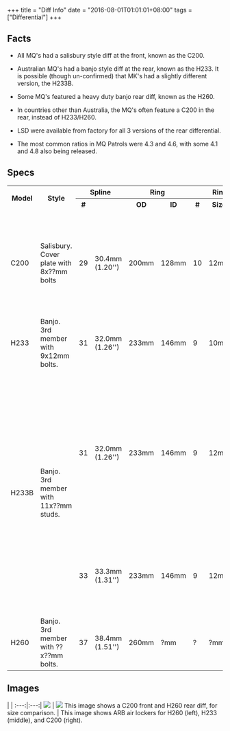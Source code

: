 +++
title = "Diff Info"
date = "2016-08-01T01:01:01+08:00"
tags = ["Differential"]
+++

## Facts

* All MQ's had a salisbury style diff at the front, known as the C200.  

* Australian MQ's had a banjo style diff at the rear, known as the H233. It is possible (though un-confirmed) that MK's had a slightly different version, the H233B.  

* Some MQ's featured a heavy duty banjo rear diff, known as the H260.  

* In countries other than Australia, the MQ's often feature a C200 in the rear, instead of H233/H260.

* LSD were available from factory for all 3 versions of the rear differential.

* The most common ratios in MQ Patrols were 4.3 and 4.6, with some 4.1 and 4.8 also being released.

## Specs

<table>
    <tbody>
        <tr>
            <th rowspan="2">Model</th>
            <th rowspan="2">Style</th>
            <th colspan="2">Spline</th>
            <th colspan="2">Ring</th>
            <th colspan="3">Ring Bolt</th>
            <th rowspan="2">Notes</th>
        </tr>
        <tr>
            <th>#</th>
            <th></th>
            <th>OD</th>
            <th>ID</th>
            <th>#</th>
            <th>Size</th>
            <th>PCD</th>
        </tr>
        <tr>
            <td>C200</td>
            <td>Salisbury. Cover plate with 8x??mm bolts</td>
            <td>29</td>
            <td>30.4mm (1.20'')</td>
            <td>200mm</td>
            <td>128mm</td>
            <td>10</td>
            <td>12mm</td>
            <td>150mm</td>
            <td>Standard 160/MQ & 260 Patrol front diff. Sometimes used in the rear of MQ's (not Australia). R200A in other Nissans have the same internals.</td>
        </tr>
        <tr>
            <td>H233</td>
            <td>Banjo. 3rd member with 9x12mm bolts.</td>
            <td>31</td>
            <td>32.0mm (1.26'')</td>
            <td>233mm</td>
            <td>146mm</td>
            <td>9</td>
            <td>10mm</td>
            <td>180mm</td>
            <td>Standard 160/MQ rear in Australia.</td>
        </tr>
        <tr>
            <td rowspan="2">H233B</td>
            <td rowspan="2">Banjo. 3rd member with 11x??mm studs.</td>
            <td>31</td>
            <td>32.0mm (1.26'')</td>
            <td>233mm</td>
            <td>146mm</td>
            <td>9</td>
            <td>12mm</td>
            <td>176mm</td>
            <td>The 3rd member is longer than H233 (pinion ~4cm longer). Apparently carriers are 2-pinion, 1-piece units. Possibly used in rear of MK (unconfirmed). Used in the front of GQ (Y60) and GU (Y61) Patrols with reverse cut ring and pinion.</td>
        </tr>
        <tr>
            <td>33</td>
            <td>33.3mm (1.31'')</td>
            <td>233mm</td>
            <td>146mm</td>
            <td>9</td>
            <td>12mm</td>
            <td>176mm</td>
            <td>Apparently carriers are 4-pinion, 2-piece units. Used in the rear of GQ (Y60) and GU (Y61) and 260 Patrols.</td>
        </tr>
        <tr>
            <td>H260</td>
            <td>Banjo. 3rd member with ??x??mm bolts.</td>
            <td>37</td>
            <td>38.4mm (1.51'')</td>
            <td>260mm</td>
            <td>?mm</td>
            <td>?</td>
            <td>?mm</td>
            <td>?mm</td>
            <td>Heavy duty rear diff of most model Patrols.</td>
        </tr>
    </tbody>
</table>

## Images

   |   |
:---:|:---:|
[![][Image: c200 and h260]][Image: c200 and h260] | [![][Image: lockers]][Image: lockers]
This image shows a C200 front and H260 rear diff, for size comparison. | This image shows ARB air lockers for H260 (left), H233 (middle), and C200 (right).

[Image: c200 and h260]: /wiki/differential/diff-info/C200+H260.jpg
[Image: lockers]: /wiki/differential/diff-info/ARB-centres.jpg
